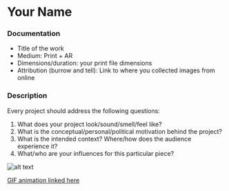 # Your Name

### Documentation
* Title of the work
* Medium: Print + AR
* Dimensions/duration: your print file dimensions
* Attribution (burrow and tell): Link to where you collected images from online

### Description
Every project should address the following questions:
1. What does your project look/sound/smell/feel like?
2. What is the conceptual/personal/political motivation behind the project?
3. What is the intended context? Where/how does the audience experience it?
4. What/who are your influences for this particular piece?

![alt text](https://i.imgur.com/7ETp646.jpg)

[GIF animation linked here](https://media.giphy.com/media/PnCvcGv67E2QKYOQUb/giphy.gif)
